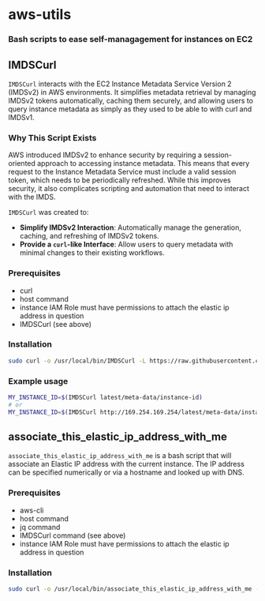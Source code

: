 # aws-utils

### Bash scripts to ease self-managagement for instances on EC2

## IMDSCurl

`IMDSCurl` interacts with the EC2 Instance Metadata Service Version 2 (IMDSv2) in AWS environments. It simplifies metadata retrieval by managing IMDSv2 tokens automatically, caching them securely, and allowing users to query instance metadata as simply as they used to be able to with curl and IMDSv1.

### Why This Script Exists

AWS introduced IMDSv2 to enhance security by requiring a session-oriented approach to accessing instance metadata. This means that every request to the Instance Metadata Service must include a valid session token, which needs to be periodically refreshed. While this improves security, it also complicates scripting and automation that need to interact with the IMDS. 

`IMDSCurl` was created to:

- **Simplify IMDSv2 Interaction**: Automatically manage the generation, caching, and refreshing of IMDSv2 tokens.
- **Provide a `curl`-like Interface**: Allow users to query metadata with minimal changes to their existing workflows.

### Prerequisites

- curl
- host command
- instance IAM Role must have permissions to attach the elastic ip address in question
- IMDSCurl (see above)

### Installation

   ```bash
   sudo curl -o /usr/local/bin/IMDSCurl -L https://raw.githubusercontent.com/stevemadere/aws-utils/latest/IMDSCurl && sudo chmod 755 /usr/local/bin/IMDSCurl
   ```
### Example usage

```bash
MY_INSTANCE_ID=$(IMDSCurl latest/meta-data/instance-id)
# or
MY_INSTANCE_ID=$(IMDSCurl http://169.254.169.254/latest/meta-data/instance-id)
```

## associate_this_elastic_ip_address_with_me

`associate_this_elastic_ip_address_with_me` is a bash script that will associate an Elastic IP address with the current instance.  The IP address can be specified numerically or via a hostname and looked up with DNS.

### Prerequisites

- aws-cli
- host command
- jq command
- IMDSCurl command (see above)
- instance IAM Role must have permissions to attach the elastic ip address in question

### Installation

   ```bash
   sudo curl -o /usr/local/bin/associate_this_elastic_ip_address_with_me -L https://raw.githubusercontent.com/stevemadere/aws-utils/latest/associate_this_elastic_ip_address_with_me && sudo chmod 755 /usr/local/bin/associate_this_elastic_ip_address_with_me
   ```


